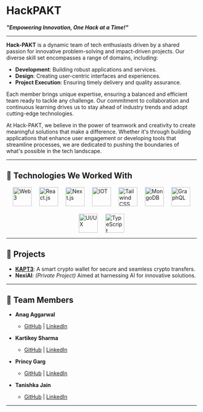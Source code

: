 # HackPAKT
**_"Empowering Innovation, One Hack at a Time!"_**

---

**Hack-PAKT** is a dynamic team of tech enthusiasts driven by a shared passion for innovative problem-solving and impact-driven projects. Our diverse skill set encompasses a range of domains, including:

- **Development**: Building robust applications and services.
- **Design**: Creating user-centric interfaces and experiences.
- **Project Execution**: Ensuring timely delivery and quality assurance.

Each member brings unique expertise, ensuring a balanced and efficient team ready to tackle any challenge. Our commitment to collaboration and continuous learning drives us to stay ahead of industry trends and adopt cutting-edge technologies.

At Hack-PAKT, we believe in the power of teamwork and creativity to create meaningful solutions that make a difference. Whether it's through building applications that enhance user engagement or developing tools that streamline processes, we are dedicated to pushing the boundaries of what's possible in the tech landscape.

---

## 🚀 Technologies We Worked With

<div style="display: flex; flex-wrap: wrap; gap: 20px; justify-content: center;">

  <img src="https://img.icons8.com/?size=100&id=100819&format=png&color=FFFFFF" alt="Web3" width="50" height="50"/>
  <img src="https://img.icons8.com/color/48/000000/react-native.png" alt="React.js" width="50" height="50"/>
  <img src="https://img.icons8.com/color/48/000000/nextjs.png" alt="Next.js" width="50" height="50"/>
  <img src="https://img.icons8.com/?size=100&id=1bVDgc9r21ji&format=png&color=000000" alt="IOT" width="50" height="50"/>
  <img src="https://img.icons8.com/color/48/000000/tailwindcss.png" alt="Tailwind CSS" width="50" height="50"/>
  <img src="https://img.icons8.com/color/48/000000/mongodb.png" alt="MongoDB" width="50" height="50"/>
  <img src="https://img.icons8.com/color/48/000000/graphql.png" alt="GraphQL" width="50" height="50"/>
  <img src="https://img.icons8.com/?size=100&id=45982&format=png&color=000000" alt="UI/UX" width="50" height="50"/>
  <img src="https://img.icons8.com/color/48/000000/typescript.png" alt="TypeScript" width="50" height="50"/>

</div>

---

## 🌟 Projects
- **[KAPT3](https://github.com/Hackpakt/kapt3)**: A smart crypto wallet for secure and seamless crypto transfers.
- **NexiAI**: *(Private Project)* Aimed at harnessing AI for innovative solutions.

---

## 🤝 Team Members

- **Anag Aggarwal**  
  - [GitHub](https://github.com/Anag0710) | [LinkedIn](https://www.linkedin.com/in/anagaggarwal/)
    
- **Kartikey Sharma**  
  - [GitHub](https://github.com/relaxkartikey) | [LinkedIn](https://linkedin.com/in/relaxkartikey) 
    
- **Princy Garg**  
  - [GitHub](https://github.com/princygarg01) | [LinkedIn](https://www.linkedin.com/in/princy-garg-781797301) 
    
- **Tanishka Jain**  
  - [GitHub](https://github.com/tanishkajain081) | [LinkedIn](https://www.linkedin.com/in/tanishkajain081) 

---
